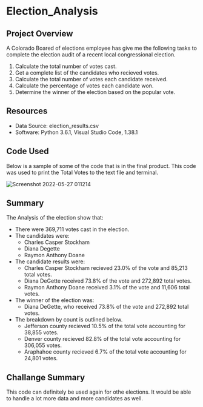 # Election_Analysis

## Project Overview

A Colorado Boared of elections employee has give me the following tasks to complete the election audit of a recent local congressional election.

1. Calculate the total number of votes cast.
2. Get a complete list of the candidates who recieved votes.
3. Calculate the total number of votes each candidate received.
4. Calculate the percentage of votes each candidate won.
5. Determine the winner of the election based on the popular vote.

## Resources

- Data Source: election_results.csv
- Software: Python 3.6.1, Visual Studio Code, 1.38.1

## Code Used
Below is a sample of some of the code that is in the final product.  This code was used to print the Total Votes to the text file and terminal.

![Screenshot 2022-05-27 011214](https://user-images.githubusercontent.com/104606589/170650215-4369bcb6-5ff0-42e1-b4b3-587457942244.png)


 ## Summary

The Analysis of the election show that:
- There were 369,711 votes cast in the election.
- The candidates were:
  - Charles Casper Stockham
  - Diana Degette
  - Raymon Anthony Doane
- The candidate results were:
  - Charles Casper Stockham recieved 23.0% of the vote and 85,213 total votes.
  - Diana DeGette received 73.8% of the vote and 272,892 total votes.
  - Raymon Anthony Doane received 3.1% of the vote and 11,606 total votes.
- The winner of the election was:
  - Diana DeGette, who received 73.8% of the vote and 272,892 total votes.
- The breakdown by count is outlined below.
  - Jefferson county recieved 10.5% of the total vote accounting for 38,855 votes.
  - Denver county recieved 82.8% of the total vote accounting for 306,055 votes.
  - Araphahoe county recieved 6.7% of the total vote accounting for 24,801 votes.

## Challange Summary
  This code can definitely be used again for othe elections.  It would be able to handle a lot more data and more candidates as well.  
